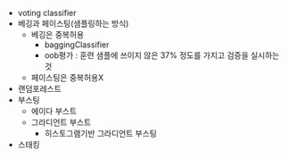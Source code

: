 - voting classifier
- 베깅과 페이스팅(샘플링하는 방식)
    - 베깅은 중복허용
        - baggingClassifier 
        - oob평가 : 훈련 샘플에 쓰이지 않은 37% 정도를 가지고 검증을 실시하는 것
    - 페이스팅은 중복허용X
- 랜덤포레스트
- 부스팅
    - 에이다 부스트
    - 그라디언트 부스트
        - 히스토그램기반 그라디언트 부스팅
- 스태킹